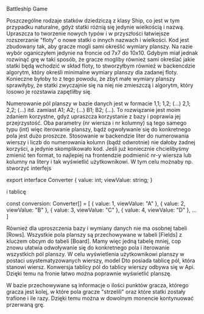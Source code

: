 Battleship Game

Poszczególne rodzaje statków dziedziczą z klasy Ship, co jest w tym przypadku naturalne, gdyż statki różnią się jedynie wielkością i nazwą. Upraszcza to tworzenie nowych typów i w przyszłości łatwiejsze rozszerzanie "floty" o nowe statki o innych nazwach i wielkości.
Kod jest zbudowany tak, aby gracze mogli sami określić wymiary planszy.
Na razie wybór oganiczyłem jedynie na froncie od 7x7 do 10x10. Gdybym miał jednak rozwinąć grę w taki sposób, że gracze mogliby również sami określać jakie statki będą wchodzić w skład floty, to stworzyłbym również w backencdzie algorytm, który określi minimalne wymiary planszy dla zadanej floty. Konieczne byłoby to z tego powodu, że zbyt małe wymiary planszy sprawiłyby, że statki zwyczajnie się na niej nie zmieszczą i algorytm, który losowo je rozstawia zapętliłby się.

Numerowanie pól planszy w bazie danych jest w formacie 1,1; 1,2; (...) 2,1; 2,2; (...) itd. zamiast A1; A2; (...) B1; B2; (...).
To rozwiązanie jest moim zdaniem korzystne, gdyż upraszcza korzystanie z bazy i poprawia jej przejrzystość. Oba parametry (nr wiersza i nr kolumny) są tego samego typu (int) więc iterowanie planszy, bądź ogwoływanie się do konkretnego pola jest dużo proszcze. Stosowanie w backendzie liter do numerowania wierszy i liczb do numerowania kolumn (bądź odwrotnie) nie dałoby żadnej korzyści, a jedynie skomplikowało kod. Jeśli już koniecznie chcielibyśmy zmienić ten format, to najlepiej na frontendzie podmienić nr-y wiersza lub kolumny na litery i tak wyświetlić użytkownikowi. W tym celu możnaby np. stworzyć interfejs

export interface Converter
{
    value: int;
    viewValue: string;
}

i tablicę

const conversion: Converter[] = 
[
    { value: 1, viewValue: "A" },
    { value: 2, viewValue: "B" },
    { value: 3, viewValue: "C" },
    { value: 4, viewValue: "D" },
    ...
]

Również dla uproszczenia bazy i wymiany danych nie ma osobnej tabeli [Rows]. Wszystkie pola planszy są przechowywane w tabeli [Fields] z kluczem obcym do tabeli [Board].
Mamy więc jedną tabelę mniej, cop znowu ułatwia odwoływanie się do konkretnego pola i iterowanie wszystkich pól planszy. W celu wyświetlenia użytkownikowi planszy w postaci usystematyzowanych wierszy, model Dto posiada tablicę pól, która stanowi wiersz. Konwersja tablicy pól do tablicy wierszy odbywa się w Api. Dzięki temu na fronie łatwo można poprawnie wyświetlić planszę.

W bazie przechowywane są informacje o ilości punktów gracza, którego gracza jest kolej, w które pola gracze "strzelili" oraz które statki zostały trafione i ile razy. Dzięki temu można w dowolnym monencie kontynuować przerwaną grę.